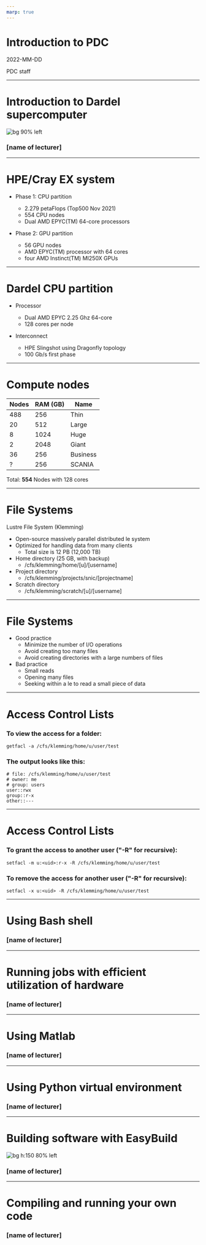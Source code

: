 ```yaml
---
marp: true
---
```


# <!--fit--> Introduction to PDC

2022-MM-DD

PDC staff

<style scoped>a { color: #eee; }</style>

<!-- This is presenter note. You can write down notes through HTML comment. -->

---

<!-- paginate: true -->

# Introduction to Dardel supercomputer
![bg 90% left](https://www.pdc.kth.se/polopoly_fs/1.1053343.1614296818!/image/3D%20marketing%201%20row%20cropped%201000pW%20300ppi.jpg)

### [name of lecturer]

---

# HPE/Cray EX system

* Phase 1: CPU partition

    - 2.279 petaFlops (Top500 Nov 2021)
    - 554 CPU nodes
    - Dual AMD EPYC(TM) 64-core processors

* Phase 2: GPU partition

    - 56 GPU nodes
    - AMD EPYC(TM) processor with 64 cores
    - four AMD Instinct(TM) MI250X GPUs

---

# Dardel CPU partition

* Processor

    - Dual AMD EPYC 2.25 Ghz 64-core
    - 128 cores per node

* Interconnect

    - HPE Slingshot using Dragonfly topology
    - 100 Gb/s first phase

---

# Compute nodes

| Nodes | RAM (GB) | Name |
| --- | --- | --- |
| 488 | 256 | Thin |
| 20 | 512 | Large |
| 8 | 1024 | Huge |
| 2 | 2048 | Giant |
| 36 | 256 | Business |
| ? | 256 | SCANIA |

Total: **554** Nodes with 128 cores

---

# File Systems

Lustre File System (Klemming)

* Open-source massively parallel distributed le system
* Optimized for handling data from many clients
  - Total size is 12 PB (12,000 TB)
* Home directory (25 GB, with backup)
  - /cfs/klemming/home/[u]/[username]
* Project directory
  - /cfs/klemming/projects/snic/[projectname]
* Scratch directory
  - /cfs/klemming/scratch/[u]/[username]

---

# File Systems

* Good practice
  - Minimize the number of I/O operations
  - Avoid creating too many files
  - Avoid creating directories with a large numbers of files
* Bad practice
  - Small reads
  - Opening many files
  - Seeking within a le to read a small piece of data

---

# Access Control Lists

### To view the access for a folder:
```
getfacl -a /cfs/klemming/home/u/user/test
```
### The output looks like this:
```
# file: /cfs/klemming/home/u/user/test
# owner: me
# group: users
user::rwx
group::r-x
other::---
```

---

# Access Control Lists

### To grant the access to another user ("-R" for recursive):
```
setfacl -m u:<uid>:r-x -R /cfs/klemming/home/u/user/test
```
### To remove the access for another user ("-R" for recursive):
```
setfacl -x u:<uid> -R /cfs/klemming/home/u/user/test
```

---

# Using Bash shell

### [name of lecturer]

---

# Running jobs with efficient utilization of hardware

### [name of lecturer]

---

# Using Matlab

### [name of lecturer]

---

# Using Python virtual environment

### [name of lecturer]

---

# Building software with EasyBuild
![bg h:150 80% left](https://docs.easybuild.io/en/latest/_static/easybuild_logo_alpha.png)

### [name of lecturer]

---

# Compiling and running your own code

### [name of lecturer]
